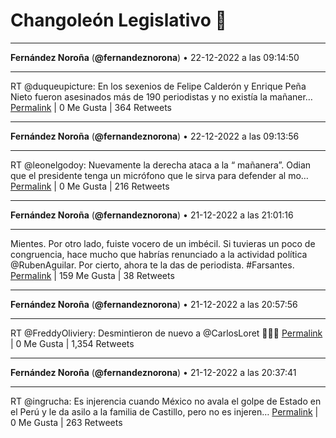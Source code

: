 # Changoleón Legislativo 🙈
*****
**Fernández Noroña** (**@fernandeznorona**) • 22-12-2022 a las 09:14:50
*****
RT @duqueupicture: En los sexenios de Felipe Calderón y Enrique Peña Nieto fueron asesinados más de 190 periodistas y no existía la mañaner…
[Permalink](https://twitter.com/fernandeznorona/status/1605975162528051200) | 0 Me Gusta | 364 Retweets
*****
**Fernández Noroña** (**@fernandeznorona**) • 22-12-2022 a las 09:13:56
*****
RT @leonelgodoy: Nuevamente la derecha ataca  a la “ mañanera”. Odian que el presidente tenga un micrófono que le sirva para defender al mo…
[Permalink](https://twitter.com/fernandeznorona/status/1605974934349418504) | 0 Me Gusta | 216 Retweets
*****
**Fernández Noroña** (**@fernandeznorona**) • 21-12-2022 a las 21:01:16
*****
Mientes. Por otro lado, fuiste vocero de un imbécil. Si tuvieras un poco de congruencia, hace mucho que habrías renunciado a la actividad política @RubenAguilar. Por cierto, ahora te la das de periodista. #Farsantes.
[Permalink](https://twitter.com/fernandeznorona/status/1605790553307631616) | 159 Me Gusta | 38 Retweets
*****
**Fernández Noroña** (**@fernandeznorona**) • 21-12-2022 a las 20:57:56
*****
RT @FreddyOliviery: Desmintieron de nuevo a @CarlosLoret 🤦🏻‍♂️
[Permalink](https://twitter.com/fernandeznorona/status/1605789712555327489) | 0 Me Gusta | 1,354 Retweets
*****
**Fernández Noroña** (**@fernandeznorona**) • 21-12-2022 a las 20:37:41
*****
RT @ingrucha: Es injerencia cuando México no avala el golpe de Estado en el Perú y le da asilo a la familia de Castillo, pero no es injeren…
[Permalink](https://twitter.com/fernandeznorona/status/1605784616069103617) | 0 Me Gusta | 263 Retweets